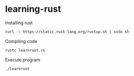 # learning-rust

Installing rust
```bash
curl -s https://static.rust-lang.org/rustup.sh | sudo sh
```
Compiling code
```bash
rustc learnrust.rs
```
Execute program
```bash
./learnrust
```
